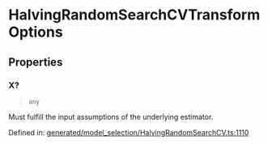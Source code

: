 # HalvingRandomSearchCVTransformOptions

## Properties

### X?

> `any`

Must fulfill the input assumptions of the underlying estimator.

Defined in:  [generated/model\_selection/HalvingRandomSearchCV.ts:1110](https://github.com/transitive-bullshit/scikit-learn-ts/blob/92ab806/packages/sklearn/src/generated/model_selection/HalvingRandomSearchCV.ts#L1110)
